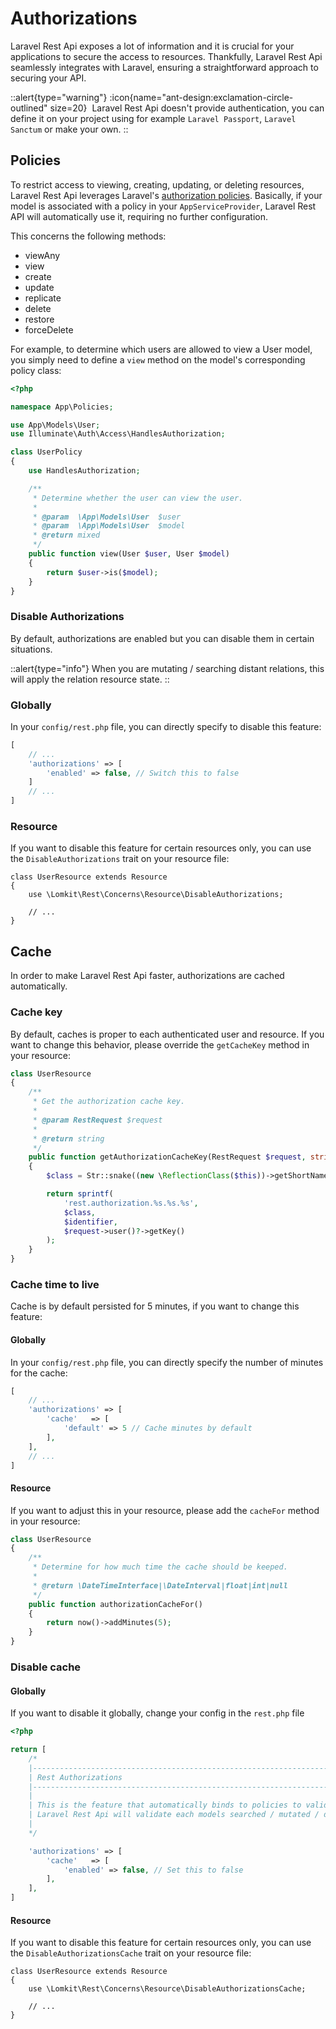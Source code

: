 # Authorizations

Laravel Rest Api exposes a lot of information and it is crucial for your applications to secure the access to resources. Thankfully, Laravel Rest Api seamlessly integrates with Laravel, ensuring a straightforward approach to securing your API.

::alert{type="warning"}
:icon{name="ant-design:exclamation-circle-outlined" size=20}&nbsp;
Laravel Rest Api doesn't provide authentication, you can define it on your project using for example `Laravel Passport`, `Laravel Sanctum` or make your own.
::

## Policies

To restrict access to viewing, creating, updating, or deleting resources, Laravel Rest Api leverages Laravel's [authorization policies](https://laravel.com/docs/authorization#creating-policies).
Basically, if your model is associated with a policy in your `AppServiceProvider`, Laravel Rest API will automatically use it, requiring no further configuration.

This concerns the following methods:
- viewAny
- view
- create
- update
- replicate
- delete
- restore
- forceDelete

For example, to determine which users are allowed to view a User model, you simply need to define a `view` method on the model's corresponding policy class:

```php
<?php

namespace App\Policies;

use App\Models\User;
use Illuminate\Auth\Access\HandlesAuthorization;

class UserPolicy
{
    use HandlesAuthorization;

    /**
     * Determine whether the user can view the user.
     *
     * @param  \App\Models\User  $user
     * @param  \App\Models\User  $model
     * @return mixed
     */
    public function view(User $user, User $model)
    {
        return $user->is($model);
    }
}
```

### Disable Authorizations

By default, authorizations are enabled but you can disable them in certain situations.

::alert{type="info"}
When you are mutating / searching distant relations, this will apply the relation resource state.
::

### Globally


In your `config/rest.php` file, you can directly specify to disable this feature:

```php
[
    // ...
    'authorizations' => [
        'enabled' => false, // Switch this to false
    ]
    // ...
]
```

### Resource

If you want to disable this feature for certain resources only, you can use the `DisableAuthorizations` trait on your resource file:

```php[UserResource.php]
class UserResource extends Resource
{
    use \Lomkit\Rest\Concerns\Resource\DisableAuthorizations;
    
    // ...
}
```

## Cache

In order to make Laravel Rest Api faster, authorizations are cached automatically.

### Cache key

By default, caches is proper to each authenticated user and resource. If you want to change this behavior, please override the `getCacheKey` method in your resource:

```php
class UserResource
{
    /**
     * Get the authorization cache key.
     *
     * @param RestRequest $request
     *
     * @return string
     */
    public function getAuthorizationCacheKey(RestRequest $request, string $identifier)
    {
        $class = Str::snake((new \ReflectionClass($this))->getShortName());

        return sprintf(
            'rest.authorization.%s.%s.%s',
            $class,
            $identifier,
            $request->user()?->getKey()
        );
    }
}
```

### Cache time to live

Cache is by default persisted for 5 minutes, if you want to change this feature:

#### Globally

In your `config/rest.php` file, you can directly specify the number of minutes for the cache:

```php
[
    // ...
    'authorizations' => [
        'cache'   => [
            'default' => 5 // Cache minutes by default
        ],
    ],
    // ...
]
```

#### Resource

If you want to adjust this in your resource, please add the `cacheFor` method in your resource:

```php
class UserResource
{
    /**
     * Determine for how much time the cache should be keeped.
     *
     * @return \DateTimeInterface|\DateInterval|float|int|null
     */
    public function authorizationCacheFor()
    {
        return now()->addMinutes(5);
    }
}
```

### Disable cache

#### Globally
If you want to disable it globally, change your config in the `rest.php` file

```php
<?php

return [
    /*
    |--------------------------------------------------------------------------
    | Rest Authorizations
    |--------------------------------------------------------------------------
    |
    | This is the feature that automatically binds to policies to validate incoming requests.
    | Laravel Rest Api will validate each models searched / mutated / deleted to avoid leaks in your API.
    |
    */

    'authorizations' => [
        'cache'   => [
            'enabled' => false, // Set this to false
        ],
    ],
]
```

#### Resource

If you want to disable this feature for certain resources only, you can use the `DisableAuthorizationsCache` trait on your resource file:

```php[UserResource.php]
class UserResource extends Resource
{
    use \Lomkit\Rest\Concerns\Resource\DisableAuthorizationsCache;
    
    // ...
}
```